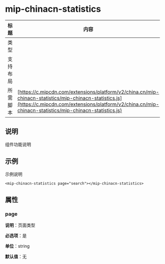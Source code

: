 # mip-chinacn-statistics

标题|内容
----|----
类型|
支持布局|
所需脚本| [https://c.mipcdn.com/extensions/platform/v2/china.cn/mip-chinacn-statistics/mip-chinacn-statistics.js](https://c.mipcdn.com/extensions/platform/v2/china.cn/mip-chinacn-statistics/mip-chinacn-statistics.js)

## 说明

组件功能说明

## 示例

示例说明

```
<mip-chinacn-statistics page="search"></mip-chinacn-statistics>
```

## 属性

### page

**说明**：页面类型

**必选项**：是

**单位**：string

**默认值**：无
